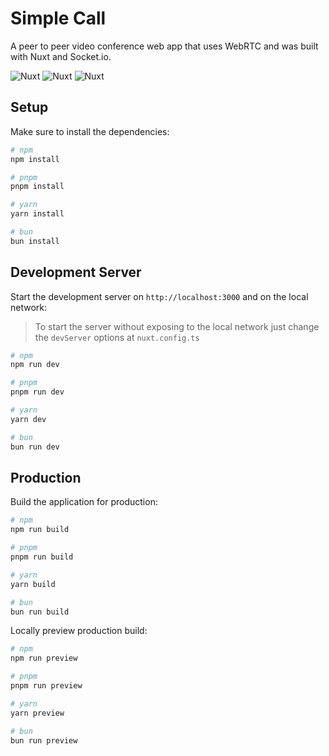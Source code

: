 # Simple Call

A peer to peer video conference web app that uses WebRTC and was built with Nuxt and Socket.io.

![Nuxt](https://img.shields.io/badge/Nuxt-020420?style=flat&logo=nuxtdotjs&logoColor=00DC82)
![Nuxt](https://img.shields.io/badge/Socket.io-010101?style=flat&logo=socketdotio&logoColor=ffffff)
![Nuxt](https://img.shields.io/badge/WebRTC-333333?style=flat&logo=webrtc&logoColor=ffffff)

## Setup

Make sure to install the dependencies:

```bash
# npm
npm install

# pnpm
pnpm install

# yarn
yarn install

# bun
bun install
```

## Development Server

Start the development server on `http://localhost:3000` and on the local network:

> To start the server without exposing to the local network just change the `devServer` options at `nuxt.config.ts`

```bash
# npm
npm run dev

# pnpm
pnpm run dev

# yarn
yarn dev

# bun
bun run dev
```

## Production

Build the application for production:

```bash
# npm
npm run build

# pnpm
pnpm run build

# yarn
yarn build

# bun
bun run build
```

Locally preview production build:

```bash
# npm
npm run preview

# pnpm
pnpm run preview

# yarn
yarn preview

# bun
bun run preview
```
